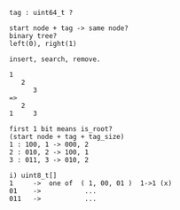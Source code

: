      tag : uint64_t ?
      
      start node + tag -> same node? 
      binary tree?
      left(0), right(1)
      
      insert, search, remove.
      
      1 
         2  
            3
      =>	  
         2
      1     3
      
      first 1 bit means is_root?
      (start node + tag + tag_size)
      1 : 100, 1 -> 000, 2
      2 : 010, 2 -> 100, 1
      3 : 011, 3 -> 010, 2
      
      i) uint8_t[]
      1     ->  one of  ( 1, 00, 01 )  1->1 (x)
      01    ->           ...
      011   ->           ...
      
